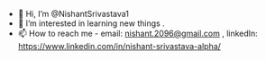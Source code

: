 - 👋 Hi, I’m @NishantSrivastava1
- 👀 I’m interested in learning new things . 
- 📫 How to reach me - email: nishant.2096@gmail.com , linkedIn: https://www.linkedin.com/in/nishant-srivastava-alpha/ 

<!---
NishantSrivastava1/NishantSrivastava1 is a ✨ special ✨ repository because its `README.md` (this file) appears on your GitHub profile.
You can click the Preview link to take a look at your changes.
--->
